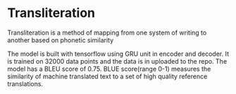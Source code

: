 # Transliteration

Transliteration is a method of mapping from one system of writing to another based on phonetic similarity

The model is built with tensorflow using GRU unit in encoder and decoder. It is trained on 32000 data points and the data is in uploaded to the repo. The model has a BLEU score of 0.75. BLUE score(range 0-1) measures the similarity of machine translated text to a set of high quality reference translations.  
